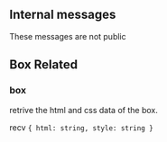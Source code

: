 ## Internal messages

These messages are not public

## Box Related

### box

retrive the html and css data of the box.

recv `{ html: string, style: string }`
